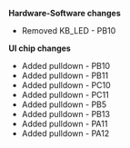 **Hardware-Software changes**
- Removed KB_LED - PB10

**UI chip changes**
- Added pulldown - PB10
- Added pulldown - PB11
- Added pulldown - PC10
- Added pulldown - PC11
- Added pulldown - PB5
- Added pulldown - PB13
- Added pulldown - PA11
- Added pulldown - PA12